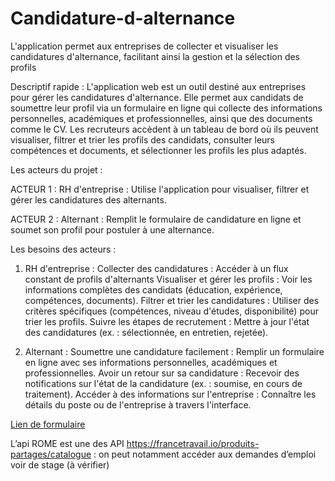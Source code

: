 # Candidature-d-alternance
 L'application permet aux entreprises de collecter et visualiser les candidatures d'alternance, facilitant ainsi la gestion et la sélection des profils

  Descriptif rapide :
L'application web est un outil destiné aux entreprises pour gérer les candidatures d'alternance. Elle permet aux candidats de soumettre leur profil via un formulaire en ligne qui collecte des informations personnelles, académiques et professionnelles, ainsi que des documents comme le CV. Les recruteurs accèdent à un tableau de bord où ils peuvent visualiser, filtrer et trier les profils des candidats, consulter leurs compétences et documents, et sélectionner les profils les plus adaptés.

Les acteurs du projet :

ACTEUR 1 :
RH d'entreprise : Utilise l'application pour visualiser, filtrer et gérer les candidatures des alternants.


ACTEUR 2 :
Alternant : Remplit le formulaire de candidature en ligne et soumet son profil pour postuler à une alternance.

   Les besoins des acteurs :
1. RH d'entreprise :
Collecter des candidatures : Accéder à un flux constant de profils d'alternants
Visualiser et gérer les profils : Voir les informations complètes des candidats (éducation, expérience, compétences, documents).
Filtrer et trier les candidatures : Utiliser des critères spécifiques (compétences, niveau d'études, disponibilité) pour trier les profils.
Suivre les étapes de recrutement : Mettre à jour l'état des candidatures (ex. : sélectionnée, en entretien, rejetée).

2. Alternant :
Soumettre une candidature facilement : Remplir un formulaire en ligne avec ses informations personnelles, académiques et professionnelles.
Avoir un retour sur sa candidature : Recevoir des notifications sur l'état de la candidature (ex. : soumise, en cours de traitement).
Accéder à des informations sur l'entreprise : Connaître les détails du poste ou de l'entreprise à travers l'interface.

<p><a href="https://docs.google.com/forms/d/186rlEnFXy7AVEWUmGUR0eVTKNT66Oi_2_7eCWoX0xLE/edit">Lien de formulaire</a></p>

L’api ROME est une des API https://francetravail.io/produits-partages/catalogue :
on peut notamment accéder aux demandes d’emploi voir de stage (à vérifier)

